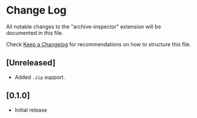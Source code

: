 # Change Log

All notable changes to the "archive-inspector" extension will be documented in this file.

Check [Keep a Changelog](http://keepachangelog.com/) for recommendations on how to structure this file.

## [Unreleased]

- Added `.zip` support.

## [0.1.0]

- Initial release